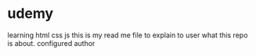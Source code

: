 # udemy
learning html css js
this is my read me file to explain to user what this repo is about. 
configured author 
